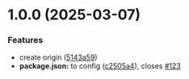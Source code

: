 # 1.0.0 (2025-03-07)


### Features

* create origin ([5143a59](https://github.com/kerfarion/git-extended/commit/5143a59b0fbc9bbf53e9232cb0ce25043ab4d1b1))
* **package.json:** to config ([c2505a4](https://github.com/kerfarion/git-extended/commit/c2505a410f6c7d63ffdb2ef5fccf04cd00783745)), closes [#123](https://github.com/kerfarion/git-extended/issues/123)



